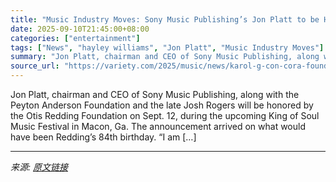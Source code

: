 ```yaml
---
title: "Music Industry Moves: Sony Music Publishing’s Jon Platt to be Honored by Otis Redding Foundation"
date: 2025-09-10T21:45:00+08:00
categories: ["entertainment"]
tags: ["News", "hayley williams", "Jon Platt", "Music Industry Moves"]
summary: "Jon Platt, chairman and CEO of Sony Music Publishing, along with the Peyton Anderson Foundation and the late Josh Rogers will be honored by the Otis Redding Foundation on Sept. 12, during the upcoming"
source_url: "https://variety.com/2025/music/news/karol-g-con-cora-foundation-latinojustice-1236512184/"
---
```


Jon Platt, chairman and CEO of Sony Music Publishing, along with the Peyton Anderson Foundation and the late Josh Rogers will be honored by the Otis Redding Foundation on Sept. 12, during the upcoming King of Soul Music Festival in Macon, Ga. The announcement arrived on what would have been Redding’s 84th birthday. “I am [&#8230;]

---

*来源: [原文链接](https://variety.com/2025/music/news/karol-g-con-cora-foundation-latinojustice-1236512184/)*
